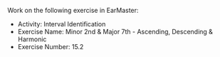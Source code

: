 Work on the following exercise in EarMaster:
- Activity: Interval Identification
- Exercise Name: Minor 2nd & Major 7th - Ascending, Descending & Harmonic
- Exercise Number: 15.2
